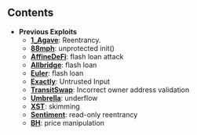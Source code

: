 ## Contents

* **Previous Exploits**
  * [**1_Agave**](docs/1_Agave.md): Reentrancy.
  * [**88mph**](docs/88mph.md): unprotected init()
  * [**AffineDeFi**](docs/AffineDeFi.md): flash loan attack
  * [**Allbridge**](docs/Allbridge.md): flash loan 
  * [**Euler**](docs/euler.md): flash loan
  * [**Exactly**](docs/Exactly.md): Untrusted Input
  * [**TransitSwap**](docs/TransitSwap.md): Incorrect owner address validation
  * [**Umbrella**](docs/Umbrella.md): underflow
  * [**XST**](docs/XST_UNISWAP.md): skimming
  * [**Sentiment**](docs/Sentiment.md): read-only reentrancy
  * [**BH**](docs/bh.md): price manipulation


